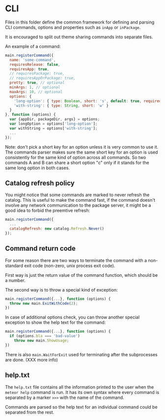 # CLI

Files in this folder define the common framework for defining and parsing CLI
commands, options and properties such as `inApp` or `inPackage`.

It is encouraged to split out theme sharing commands into separate files.

An example of a command:

```javascript
main.registerCommand({
  name: 'some-command',
  requiresRelease: false,
  requiresApp: true,
  // requiresPackage: true,
  // requiresAppOrPackage: true,
  pretty: true, // optional
  minArgs: 1, // optional
  maxArgs: 10, // optional
  options: {
    'long-option': { type: Boolean, short: 's', default: true, required: true },
    'with-string': { type: String, short: 'w' }
  }
}, function (options) {
  var {appDir, packageDir, args} = options;
  var longOption = options['long-option'];
  var withString = options['with-string'];
  ...
});
```

Note: don't pick a short key for an option unless it is very common to use it. 
The commands parser makes sure the same short key for an option is used
consistently for the same kind of option across all commands. So two commands A
and B can share a short option "c" only if it stands for the same long option in
both cases.

## Catalog refresh policy

You might notice that some commands are marked to never refresh the catalog.
This is useful to make the command fast, if the command doesn't involve any
network communication to the package server, it might be a good idea to forbid
the preemtive refresh:

```javascript
main.registerCommand({
  ...
  catalogRefresh: new catalog.Refresh.Never()
});
```

## Command return code

For some reason there are two ways to terminate the command with a non-standard
exit code (non-zero, unix process exit code).

First way is just the return value of the command function, which should be a
number.

The second way is to throw a special kind of exception:

```javascript
main.registerCommand({...}, function (options) {
  throw new main.ExitWithCode(2);
})
```

In case of additional options check, you can throw another special exception to
show the help text for the command:

```javascript
main.registerCommand({...}, function (options) {
  if (options.bla === 'bad-value')
    throw new main.ShowUsage;
})
```

There is also `main.WaitForExit` used for terminating after the subprocesses are
done. (XXX more info)

## help.txt

The `help.txt` file contains all the information printed to the user when the
`meteor help` command is run. It has its own syntax where every command is
separated by a marker `>>>` with the name of the command.

Commands are parsed so the help text for an individual command could be
separated from the rest.
